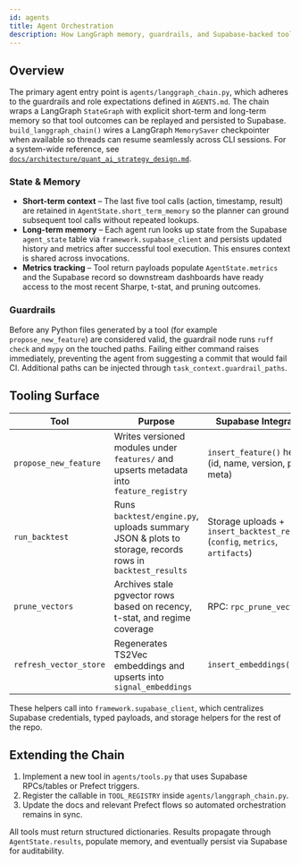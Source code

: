 ```yaml
---
id: agents
title: Agent Orchestration
description: How LangGraph memory, guardrails, and Supabase-backed tools coordinate autonomous research agents.
---
```


## Overview

The primary agent entry point is `agents/langgraph_chain.py`, which adheres to the guardrails and role expectations defined in
`AGENTS.md`. The chain wraps a LangGraph `StateGraph` with explicit short-term and long-term memory so that tool outcomes can be
replayed and persisted to Supabase. `build_langgraph_chain()` wires a LangGraph `MemorySaver` checkpointer when available so
threads can resume seamlessly across CLI sessions. For a system-wide reference, see
[`docs/architecture/quant_ai_strategy_design.md`](architecture/quant_ai_strategy_design.md).

### State & Memory

- **Short-term context** – The last five tool calls (action, timestamp, result) are retained in `AgentState.short_term_memory` so
  the planner can ground subsequent tool calls without repeated lookups.
- **Long-term memory** – Each agent run looks up state from the Supabase `agent_state` table via `framework.supabase_client` and
  persists updated history and metrics after successful tool execution. This ensures context is shared across invocations.
- **Metrics tracking** – Tool return payloads populate `AgentState.metrics` and the Supabase record so downstream dashboards have
  ready access to the most recent Sharpe, t-stat, and pruning outcomes.

### Guardrails

Before any Python files generated by a tool (for example `propose_new_feature`) are considered valid, the guardrail node runs
`ruff check` and `mypy` on the touched paths. Failing either command raises immediately, preventing the agent from suggesting a
commit that would fail CI. Additional paths can be injected through `task_context.guardrail_paths`.

## Tooling Surface

| Tool | Purpose | Supabase Integration |
| --- | --- | --- |
| `propose_new_feature` | Writes versioned modules under `features/` and upserts metadata into `feature_registry` | `insert_feature()` helper (id, name, version, path, meta) |
| `run_backtest` | Runs `backtest/engine.py`, uploads summary JSON & plots to storage, records rows in `backtest_results` | Storage uploads + `insert_backtest_result()` (`config`, `metrics`, `artifacts`) |
| `prune_vectors` | Archives stale pgvector rows based on recency, t-stat, and regime coverage | RPC: `rpc_prune_vectors` |
| `refresh_vector_store` | Regenerates TS2Vec embeddings and upserts into `signal_embeddings` | `insert_embeddings()` |

These helpers call into `framework.supabase_client`, which centralizes Supabase credentials, typed payloads, and storage helpers
for the rest of the repo.

## Extending the Chain

1. Implement a new tool in `agents/tools.py` that uses Supabase RPCs/tables or Prefect triggers.
2. Register the callable in `TOOL_REGISTRY` inside `agents/langgraph_chain.py`.
3. Update the docs and relevant Prefect flows so automated orchestration remains in sync.

All tools must return structured dictionaries. Results propagate through `AgentState.results`, populate memory, and eventually
persist via Supabase for auditability.
